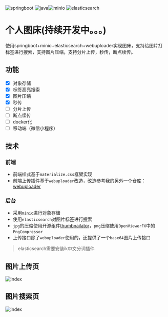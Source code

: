 <img src="https://img.shields.io/badge/springboot-2.2.7.RELEASE-brightgreen" alt="springboot"/>  <img src="https://img.shields.io/badge/java-1.8-blue" alt="java"/><img src="https://img.shields.io/badge/minio-7.1.4-green" alt="minio"/>   <img src="https://img.shields.io/badge/elasticsearch-6.7.2-yellowgreen" alt="elasticsearch"/>

# 个人图床(持续开发中。。。)
使用springboot+minio+elasticsearch+webuploader实现图床，支持给图片打标签进行搜索，支持图片压缩，支持分片上传，秒传，断点续传。


## 功能

- [x] 对象存储
- [x] 标签高亮搜索
- [x] 图片压缩
- [x] 秒传
- [ ] 分片上传
- [ ] 断点续传
- [ ] docker化
- [ ] 移动端（微信小程序）

## 技术

### 前端

- 前端样式基于`materialize.css`框架实现
- 前端上传插件基于`webuploader`改造，改造参考我的另外一个仓库：[webuploader](https://github.com/tuituidan/webuploader)

### 后台

- 采用`minio`进行对象存储
- 使用`elasticsearch`对图片标签进行搜索
- `jpg`的压缩使用开源组件[thumbnailator](https://github.com/coobird/thumbnailator)，`png`压缩使用`OpenViewerFX`中的`PngCompressor`
- 上传接口除了`webuploader`使用的，还提供了一个`base64`图片上传接口

> elasticsearch需要安装ik中文分词插件


## 图片上传页

![index](https://camo.githubusercontent.com/8cd8dc22888ab46d0112330556744e9ae4e989f4/68747470733a2f2f63646e2e737461746963616c792e636f6d2f67682f74756974756964616e2f696d6167652d686f73742f646576656c6f702f646f63732f73686f772f696e6465782e6a7067)

## 图片搜索页

![index](https://camo.githubusercontent.com/233a1874584c77bb867f43ab3ff06a61f03ebbb3/68747470733a2f2f63646e2e737461746963616c792e636f6d2f67682f74756974756964616e2f696d6167652d686f73742f646576656c6f702f646f63732f73686f772f7365617263682e6a7067)

